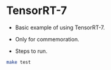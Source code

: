 # TensorRT-7

+ Basic example of using TensorRT-7.

+ Only for commemoration.

+ Steps to run.

```bash
make test
```
